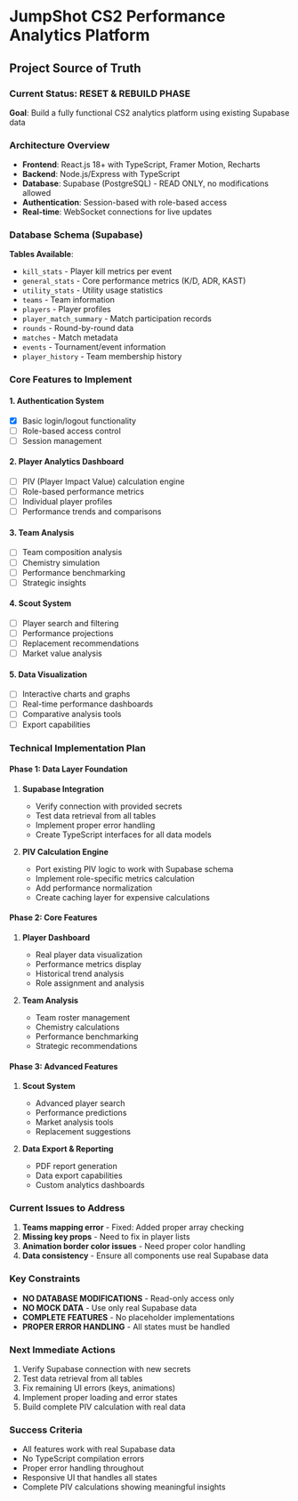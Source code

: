 # JumpShot CS2 Performance Analytics Platform
## Project Source of Truth

### Current Status: RESET & REBUILD PHASE
**Goal**: Build a fully functional CS2 analytics platform using existing Supabase data

### Architecture Overview
- **Frontend**: React.js 18+ with TypeScript, Framer Motion, Recharts
- **Backend**: Node.js/Express with TypeScript
- **Database**: Supabase (PostgreSQL) - READ ONLY, no modifications allowed
- **Authentication**: Session-based with role-based access
- **Real-time**: WebSocket connections for live updates

### Database Schema (Supabase)
**Tables Available**:
- `kill_stats` - Player kill metrics per event
- `general_stats` - Core performance metrics (K/D, ADR, KAST)
- `utility_stats` - Utility usage statistics
- `teams` - Team information
- `players` - Player profiles
- `player_match_summary` - Match participation records
- `rounds` - Round-by-round data
- `matches` - Match metadata
- `events` - Tournament/event information
- `player_history` - Team membership history

### Core Features to Implement

#### 1. Authentication System
- [x] Basic login/logout functionality
- [ ] Role-based access control
- [ ] Session management

#### 2. Player Analytics Dashboard
- [ ] PIV (Player Impact Value) calculation engine
- [ ] Role-based performance metrics
- [ ] Individual player profiles
- [ ] Performance trends and comparisons

#### 3. Team Analysis
- [ ] Team composition analysis
- [ ] Chemistry simulation
- [ ] Performance benchmarking
- [ ] Strategic insights

#### 4. Scout System
- [ ] Player search and filtering
- [ ] Performance projections
- [ ] Replacement recommendations
- [ ] Market value analysis

#### 5. Data Visualization
- [ ] Interactive charts and graphs
- [ ] Real-time performance dashboards
- [ ] Comparative analysis tools
- [ ] Export capabilities

### Technical Implementation Plan

#### Phase 1: Data Layer Foundation
1. **Supabase Integration**
   - Verify connection with provided secrets
   - Test data retrieval from all tables
   - Implement proper error handling
   - Create TypeScript interfaces for all data models

2. **PIV Calculation Engine**
   - Port existing PIV logic to work with Supabase schema
   - Implement role-specific metrics calculation
   - Add performance normalization
   - Create caching layer for expensive calculations

#### Phase 2: Core Features
1. **Player Dashboard**
   - Real player data visualization
   - Performance metrics display
   - Historical trend analysis
   - Role assignment and analysis

2. **Team Analysis**
   - Team roster management
   - Chemistry calculations
   - Performance benchmarking
   - Strategic recommendations

#### Phase 3: Advanced Features
1. **Scout System**
   - Advanced player search
   - Performance predictions
   - Market analysis tools
   - Replacement suggestions

2. **Data Export & Reporting**
   - PDF report generation
   - Data export capabilities
   - Custom analytics dashboards

### Current Issues to Address
1. **Teams mapping error** - Fixed: Added proper array checking
2. **Missing key props** - Need to fix in player lists
3. **Animation border color issues** - Need proper color handling
4. **Data consistency** - Ensure all components use real Supabase data

### Key Constraints
- **NO DATABASE MODIFICATIONS** - Read-only access only
- **NO MOCK DATA** - Use only real Supabase data
- **COMPLETE FEATURES** - No placeholder implementations
- **PROPER ERROR HANDLING** - All states must be handled

### Next Immediate Actions
1. Verify Supabase connection with new secrets
2. Test data retrieval from all tables
3. Fix remaining UI errors (keys, animations)
4. Implement proper loading and error states
5. Build complete PIV calculation with real data

### Success Criteria
- All features work with real Supabase data
- No TypeScript compilation errors
- Proper error handling throughout
- Responsive UI that handles all states
- Complete PIV calculations showing meaningful insights